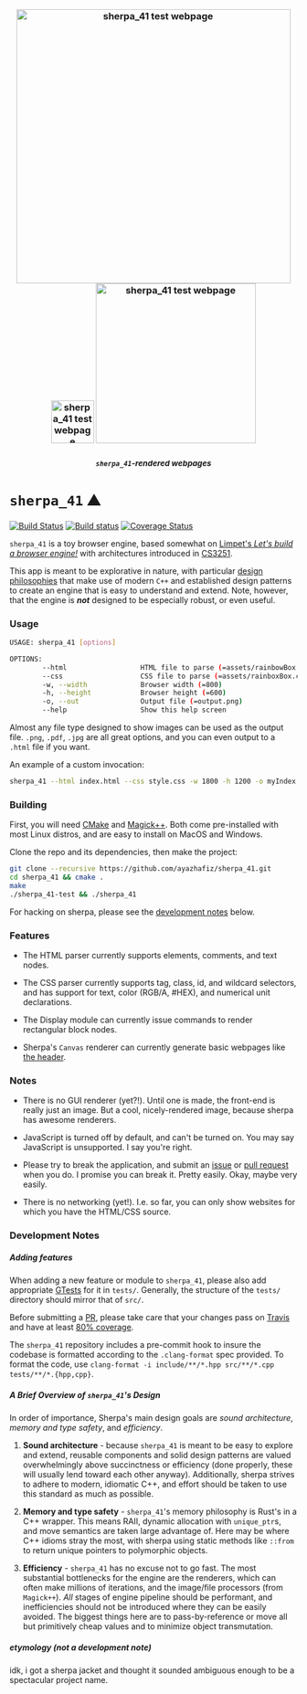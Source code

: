 <h3 name="sherpa-header" id="sherpa-header" align="center">
  <br />
	<img width="480" src="./examples/sherpa-webpage-output.png" alt="sherpa_41 test webpage" />
  <span width="400" />
	<img width="75" src="./examples/blank.png" alt="sherpa_41 test webpage" />
	<img width="280" src="./examples/test-output.png" alt="sherpa_41 test webpage" />
  <h5 align="center"><sub><code>sherpa_41</code>-rendered webpages</sub></h5>
</h3>

# `sherpa_41` :mountain:

[![Build Status](https://img.shields.io/travis/com/ayazhafiz/sherpa_41/master.svg)](https://travis-ci.com/ayazhafiz/sherpa_41)
[![Build status](https://ci.appveyor.com/api/projects/status/kr7k3fc7o1iwpc97?svg=true)](https://ci.appveyor.com/project/ayazhafiz/sherpa-41)
[![Coverage Status](https://img.shields.io/coveralls/github/ayazhafiz/sherpa_41/master.svg)](https://coveralls.io/github/ayazhafiz/sherpa_41?branch=master)

`sherpa_41` is a toy browser engine, based somewhat on [Limpet's _Let's build a browser engine!_](https://limpet.net/mbrubeck/2014/08/08/toy-layout-engine-1.html)
with architectures introduced in [CS3251](https://vuse-cs3251.github.io).

This app is meant to be explorative in nature, with particular [design philosophies](#a-brief-overview-of-sherpa_41s-design) that make use of modern `C++` and established design patterns to create an engine that is easy to understand and extend. Note, however, that the engine is ___not___ designed to be especially robust, or even useful.

### Usage

```bash
USAGE: sherpa_41 [options]

OPTIONS:
        --html                  HTML file to parse (=assets/rainbowBox.html)
        --css                   CSS file to parse (=assets/rainboxBox.css)
        -w, --width             Browser width (=800)
        -h, --height            Browser height (=600)
        -o, --out               Output file (=output.png)
        --help                  Show this help screen
```

Almost any file type designed to show images can be used as the output file. `.png`, `.pdf`, `.jpg` are all great options, and you can even output to a `.html` file if you want.

An example of a custom invocation:

```bash
sherpa_41 --html index.html --css style.css -w 1800 -h 1200 -o myIndex.jpg
```

### Building

First, you will need [CMake](https://cmake.org) and [Magick++](https://imagemagick.org/Magick++/).
Both come pre-installed with most Linux distros, and are easy to install on MacOS and Windows.

Clone the repo and its dependencies, then make the project:

```bash
git clone --recursive https://github.com/ayazhafiz/sherpa_41.git
cd sherpa_41 && cmake .
make
./sherpa_41-test && ./sherpa_41
```

For hacking on sherpa, please see the [development notes](#development-notes) below.

### Features

- The HTML parser currently supports elements, comments, and text nodes.

- The CSS parser currently supports tag, class, id, and wildcard selectors, and has support for text, color (RGB/A, #HEX), and numerical unit declarations.

- The Display module can currently issue commands to render rectangular block nodes.

- Sherpa's `Canvas` renderer can currently generate basic webpages like [the header](#sherpa-header).

### Notes

- There is no GUI renderer (yet?!). Until one is made, the front-end is really just an image. But a cool, nicely-rendered image, because sherpa has awesome renderers.

- JavaScript is turned off by default, and can't be turned on. You may say JavaScript is unsupported. I say you're right.

- Please try to break the application, and submit an [issue](https://github.com/ayazhafiz/sherpa_41/issues/new) or [pull request](https://github.com/ayazhafiz/sherpa_41/compare) when you do. I promise you can break it. Pretty easily. Okay, maybe very easily.

- There is no networking (yet!). I.e. so far, you can only show websites for which you have the HTML/CSS source.

### Development Notes

##### Adding features

When adding a new feature or module to `sherpa_41`, please also add appropriate [GTests](https://github.com/google/googletest) for it in `tests/`. Generally, the structure of the `tests/` directory should mirror that of `src/`.

Before submitting a [PR](https://github.com/ayazhafiz/sherpa_41/compare), please take care that your changes pass on [Travis](https://travis-ci.com/ayazhafiz/sherpa_41) and have at least [80% coverage](https://coveralls.io/repos/github/ayazhafiz/sherpa_41).

The `sherpa_41` repository includes a pre-commit hook to insure the codebase is formatted according to the `.clang-format` spec provided. To format the code, use `clang-format -i include/**/*.hpp src/**/*.cpp tests/**/*.{hpp,cpp}`.

##### A Brief Overview of `sherpa_41`'s Design

In order of importance, Sherpa's main design goals are _sound architecture_, _memory and type safety_, and _efficiency_.

1. __Sound architecture__ - because `sherpa_41` is meant to be easy to explore and extend, reusable components and solid design patterns are valued overwhelmingly above succinctness or efficiency (done properly, these will usually lend toward each other anyway). Additionally, sherpa strives to adhere to modern, idiomatic C++, and effort should be taken to use this standard as much as possible.

2. __Memory and type safety__ - `sherpa_41`'s memory philosophy is Rust's in a C++ wrapper. This means RAII, dynamic allocation with `unique_ptr`s, and move semantics are taken large advantage of. Here may be where C++ idioms stray the most, with sherpa using static methods like `::from` to return unique pointers to polymorphic objects.

3. __Efficiency__ - `sherpa_41` has no excuse not to go fast. The most substantial bottlenecks for the engine are the renderers, which can often make millions of iterations, and the image/file processors (from `Magick++`). _All_ stages of engine pipeline should be performant, and inefficiencies should not be introduced where they can be easily avoided. The biggest things here are to pass-by-reference or move all but primitively cheap values and to minimize object transmutation. 

##### etymology (not a development note)

idk, i got a sherpa jacket and thought it sounded ambiguous enough to be a spectacular project name.
